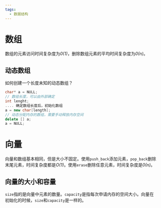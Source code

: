 ```yaml
---
tags:
  - 数据结构
---
```

# 数组

数组的元素访问时间复杂度为*0(1)*，删除数组元素的平均时间复杂度为*0(n)*。

## 动态数组

如何创建一个长度未知的动态数组？
```Cpp
char* a = NULL;
// 数组长度，可以由外部确定
int lenght;
.... 确定数组长度后，初始化数组
a = new char[length];
// 动态分配内存的数组，需要手动释放内存空间
delete [] a;
a = NULL;
```

# 向量

向量和数组基本相同，但是大小不固定。使用`push_back`添加元素，`pop_back`删除末尾元素，时间复杂度都是*O(1)*。使用`erase`删除任意元素，时间复杂度是*0(n)*。

## 向量的大小和容量

`size`指的是向量中元素的数量。`capacity`是指每次申请内存的空间大小。向量在初始化的时候，`size`和`capacity`是一样的。